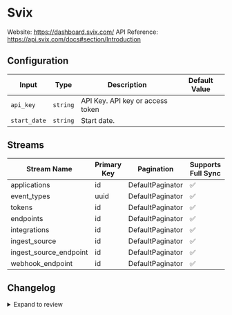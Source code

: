 # Svix
Website: https://dashboard.svix.com/
API Reference: https://api.svix.com/docs#section/Introduction

## Configuration

| Input | Type | Description | Default Value |
|-------|------|-------------|---------------|
| `api_key` | `string` | API Key. API key or access token |  |
| `start_date` | `string` | Start date.  |  |

## Streams
| Stream Name | Primary Key | Pagination | Supports Full Sync | Supports Incremental |
|-------------|-------------|------------|---------------------|----------------------|
| applications | id | DefaultPaginator | ✅ |  ✅  |
| event_types | uuid | DefaultPaginator | ✅ |  ✅  |
| tokens | id | DefaultPaginator | ✅ |  ✅  |
| endpoints | id | DefaultPaginator | ✅ |  ✅  |
| integrations | id | DefaultPaginator | ✅ |  ✅  |
| ingest_source | id | DefaultPaginator | ✅ |  ✅  |
| ingest_source_endpoint | id | DefaultPaginator | ✅ |  ✅  |
| webhook_endpoint | id | DefaultPaginator | ✅ |  ✅  |

## Changelog

<details>
  <summary>Expand to review</summary>

| Version          | Date              | Pull Request | Subject        |
|------------------|-------------------|--------------|----------------|
| 0.0.12 | 2025-08-23 | [64999](https://github.com/airbytehq/airbyte/pull/64999) | Update dependencies |
| 0.0.11 | 2025-08-02 | [64458](https://github.com/airbytehq/airbyte/pull/64458) | Update dependencies |
| 0.0.10 | 2025-07-19 | [63609](https://github.com/airbytehq/airbyte/pull/63609) | Update dependencies |
| 0.0.9 | 2025-07-05 | [62680](https://github.com/airbytehq/airbyte/pull/62680) | Update dependencies |
| 0.0.8 | 2025-06-28 | [61305](https://github.com/airbytehq/airbyte/pull/61305) | Update dependencies |
| 0.0.7 | 2025-05-24 | [60462](https://github.com/airbytehq/airbyte/pull/60462) | Update dependencies |
| 0.0.6 | 2025-05-10 | [60193](https://github.com/airbytehq/airbyte/pull/60193) | Update dependencies |
| 0.0.5 | 2025-05-04 | [59592](https://github.com/airbytehq/airbyte/pull/59592) | Update dependencies |
| 0.0.4 | 2025-04-27 | [59026](https://github.com/airbytehq/airbyte/pull/59026) | Update dependencies |
| 0.0.3 | 2025-04-19 | [58429](https://github.com/airbytehq/airbyte/pull/58429) | Update dependencies |
| 0.0.2 | 2025-04-12 | [57997](https://github.com/airbytehq/airbyte/pull/57997) | Update dependencies |
| 0.0.1 | 2025-04-06 | [57495](https://github.com/airbytehq/airbyte/pull/57495) | Initial release by [@btkcodedev](https://github.com/btkcodedev) via Connector Builder |

</details>
